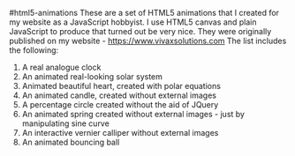 #html5-animations
These are a set of HTML5 animations that I created for my website as a JavaScript hobbyist. I use HTML5 canvas and plain JavaScript to produce that turned out be very nice.
They were originally published on my website - https://www.vivaxsolutions.com
The list includes the following:
1) A real analogue clock
2) An animated real-looking solar system
3) Animated beautiful heart, created with polar equations
4) An animated candle, created without external images
5) A percentage circle created without the aid of JQuery
6) An animated spring created without external images - just by manipulating sine curve
7) An interactive vernier calliper without external images
8) An animated bouncing ball 
